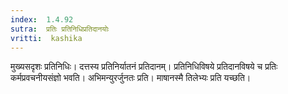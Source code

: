 ```yaml
---
index:  1.4.92
sutra:  प्रतिः प्रतिनिधिप्रतिदानयोः
vritti:  kashika 
---
```


मुख्यसदृशः प्रतिनिधिः। दत्तस्य प्रतिनिर्यातनं प्रतिदानम्। प्रतिनिधिविषये प्रतिदानविषये च प्रतिः कर्मप्रवचनीयसंज्ञो भवति। अभिमन्युरर्जुनतः प्रति। माषानस्मै तिलेभ्यः प्रति यच्छति।


